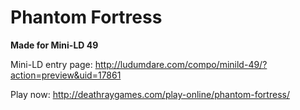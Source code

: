 # Phantom Fortress

**Made for Mini-LD 49**

Mini-LD entry page: http://ludumdare.com/compo/minild-49/?action=preview&uid=17861

Play now: http://deathraygames.com/play-online/phantom-fortress/
